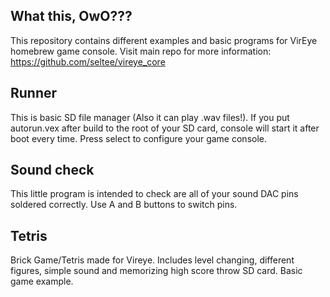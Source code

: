## What this, OwO???
This repository contains different examples and basic programs for VirEye homebrew game console. 
Visit main repo for more information: https://github.com/seltee/vireye_core

## Runner
This is basic SD file manager (Also it can play .wav files!). If you put autorun.vex after build to the root of your SD card, console will start it after boot every time.
Press select to configure your game console.

## Sound check
This little program is intended to check are all of your sound DAC pins soldered correctly. Use A and B buttons to switch pins.

## Tetris
Brick Game/Tetris made for Vireye. Includes level changing, different figures, simple sound and memorizing high score throw SD card. Basic game example.
